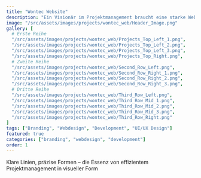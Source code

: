 ```yaml
---
title: "Wontec Website"
description: "Ein Visionär im Projektmanagement braucht eine starke Website."
image: "/src/assets/images/projects/wontec_web/Header_Image.png"
gallery: [
  # Erste Reihe
  "/src/assets/images/projects/wontec_web/Projects_Top_Left_1.png",
  "/src/assets/images/projects/wontec_web/Projects_Top_Left_2.png",
  "/src/assets/images/projects/wontec_web/Projects_Top_Left_3.png",
  "/src/assets/images/projects/wontec_web/Projects_Top_Right.png",
  # Zweite Reihe
  "/src/assets/images/projects/wontec_web/Second_Row_Left.png",
  "/src/assets/images/projects/wontec_web/Second_Row_Right_1.png",
  "/src/assets/images/projects/wontec_web/Second_Row_Right_2.png",
  "/src/assets/images/projects/wontec_web/Second_Row_Right_3.png",
  # Dritte Reihe
  "/src/assets/images/projects/wontec_web/Third_Row_Left.png",
  "/src/assets/images/projects/wontec_web/Third_Row_Mid_1.png",
  "/src/assets/images/projects/wontec_web/Third_Row_Mid_2.png",
  "/src/assets/images/projects/wontec_web/Third_Row_Mid_3.png",
  "/src/assets/images/projects/wontec_web/Third_Row_Right.png"
]
tags: ["Branding", "Webdesign", "Development", "UI/UX Design"]
featured: true
categories: ["branding", "webdesign", "development"]
order: 1
---
```


Klare Linien, präzise Formen – die Essenz von effizientem Projektmanagement in visueller Form